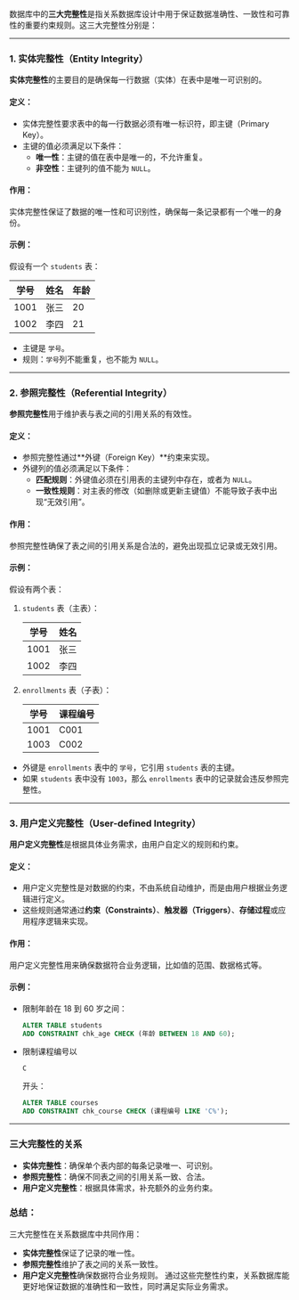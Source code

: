 数据库中的**三大完整性**是指关系数据库设计中用于保证数据准确性、一致性和可靠性的重要约束规则。这三大完整性分别是：

------

### 1. **实体完整性（Entity Integrity）**

**实体完整性**的主要目的是确保每一行数据（实体）在表中是唯一可识别的。

#### 定义：

- 实体完整性要求表中的每一行数据必须有唯一标识符，即主键（Primary Key）。
- 主键的值必须满足以下条件：
  - **唯一性**：主键的值在表中是唯一的，不允许重复。
  - **非空性**：主键列的值不能为 `NULL`。

#### 作用：

实体完整性保证了数据的唯一性和可识别性，确保每一条记录都有一个唯一的身份。

#### 示例：

假设有一个 `students` 表：

| 学号 | 姓名 | 年龄 |
| ---- | ---- | ---- |
| 1001 | 张三 | 20   |
| 1002 | 李四 | 21   |

- 主键是 `学号`。
- 规则：`学号`列不能重复，也不能为 `NULL`。

------

### 2. **参照完整性（Referential Integrity）**

**参照完整性**用于维护表与表之间的引用关系的有效性。

#### 定义：

- 参照完整性通过**外键（Foreign Key）**约束来实现。
- 外键列的值必须满足以下条件：
  - **匹配规则**：外键值必须在引用表的主键列中存在，或者为 `NULL`。
  - **一致性规则**：对主表的修改（如删除或更新主键值）不能导致子表中出现“无效引用”。

#### 作用：

参照完整性确保了表之间的引用关系是合法的，避免出现孤立记录或无效引用。

#### 示例：

假设有两个表：

1. `students` 表（主表）：

   | 学号 | 姓名 |
   | ---- | ---- |
   | 1001 | 张三 |
   | 1002 | 李四 |

2. `enrollments` 表（子表）：

   | 学号 | 课程编号 |
   | ---- | -------- |
   | 1001 | C001     |
   | 1003 | C002     |

- 外键是 `enrollments` 表中的 `学号`，它引用 `students` 表的主键。
- 如果 `students` 表中没有 `1003`，那么 `enrollments` 表中的记录就会违反参照完整性。

------

### 3. **用户定义完整性（User-defined Integrity）**

**用户定义完整性**是根据具体业务需求，由用户自定义的规则和约束。

#### 定义：

- 用户定义完整性是对数据的约束，不由系统自动维护，而是由用户根据业务逻辑进行定义。
- 这些规则通常通过**约束（Constraints）**、**触发器（Triggers）**、**存储过程**或应用程序逻辑来实现。

#### 作用：

用户定义完整性用来确保数据符合业务逻辑，比如值的范围、数据格式等。

#### 示例：

- 限制年龄在 18 到 60 岁之间：

  ```sql
  ALTER TABLE students
  ADD CONSTRAINT chk_age CHECK (年龄 BETWEEN 18 AND 60);
  ```

- 限制课程编号以 

  ```
  C
  ```

   开头：

  ```sql
  ALTER TABLE courses
  ADD CONSTRAINT chk_course CHECK (课程编号 LIKE 'C%');
  ```

------

### 三大完整性的关系

- **实体完整性**：确保单个表内部的每条记录唯一、可识别。
- **参照完整性**：确保不同表之间的引用关系一致、合法。
- **用户定义完整性**：根据具体需求，补充额外的业务约束。

### 总结：

三大完整性在关系数据库中共同作用：

- **实体完整性**保证了记录的唯一性。
- **参照完整性**维护了表之间的关系一致性。
- **用户定义完整性**确保数据符合业务规则。 通过这些完整性约束，关系数据库能更好地保证数据的准确性和一致性，同时满足实际业务需求。